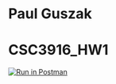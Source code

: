 # Paul Guszak
# CSC3916_HW1
[![Run in Postman](https://run.pstmn.io/button.svg)](https://app.getpostman.com/run-collection/a698b400f431558b3957)

